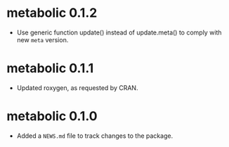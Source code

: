 # metabolic 0.1.2

* Use generic function update() instead of update.meta() to comply with new `meta` version.

# metabolic 0.1.1

* Updated roxygen, as requested by CRAN.

# metabolic 0.1.0

* Added a `NEWS.md` file to track changes to the package.
